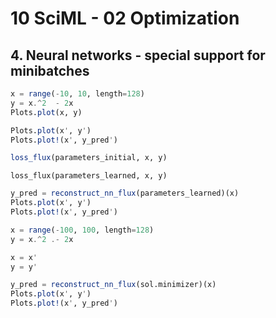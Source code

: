 # 10 SciML - 02 Optimization

## 4. Neural networks - special support for minibatches
```julia
x = range(-10, 10, length=128)
y = x.^2  - 2x
Plots.plot(x, y)
```

```julia
Plots.plot(x', y')
Plots.plot!(x', y_pred')
```

```julia
loss_flux(parameters_initial, x, y)
```

```
loss_flux(parameters_learned, x, y)
```

```julia
y_pred = reconstruct_nn_flux(parameters_learned)(x)
Plots.plot(x', y')
Plots.plot!(x', y_pred')
```

```julia
x = range(-100, 100, length=128)
y = x.^2 .- 2x

x = x'
y = y'

y_pred = reconstruct_nn_flux(sol.minimizer)(x)
Plots.plot(x', y')
Plots.plot!(x', y_pred')
```